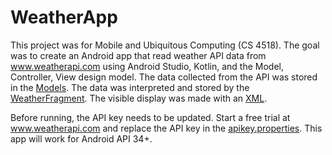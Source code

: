 # WeatherApp

This project was for Mobile and Ubiquitous Computing (CS 4518). The goal was to create an Android app that read weather API data from www.weatherapi.com using Android Studio, Kotlin, and the Model, Controller, View design model. The data collected from the API was stored in the [Models](app/src/main/java/wpics/weather/models). The data was interpreted and stored by the [WeatherFragment](app/src/main/java/wpics/weather/fragments/WeatherFragment.kt). The visible display was made with an [XML](app/src/main/res/layout/fragment_weather.xml). 

Before running, the API key needs to be updated. Start a free trial at www.weatherapi.com and replace the API key in the [apikey.properties](apikey.properties). This app will work for Android API 34+.
